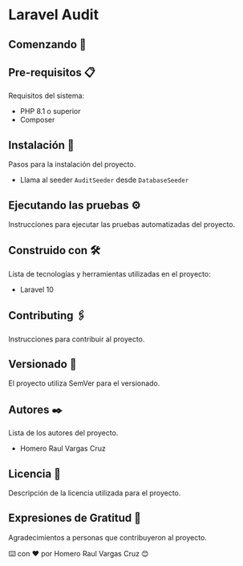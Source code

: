 # Laravel Audit

## Comenzando 🚀



## Pre-requisitos 📋

Requisitos del sistema:
- PHP 8.1 o superior
- Composer

## Instalación 🔧

Pasos para la instalación del proyecto.

 - Llama al seeder `AuditSeeder` desde `DatabaseSeeder`


## Ejecutando las pruebas ⚙️

Instrucciones para ejecutar las pruebas automatizadas del proyecto.


## Construido con 🛠️

Lista de tecnologías y herramientas utilizadas en el proyecto:
- Laravel 10

## Contributing 🖇️

Instrucciones para contribuir al proyecto.

## Versionado 📌

El proyecto utiliza SemVer para el versionado.

## Autores ✒️

Lista de los autores del proyecto.
 - Homero Raul Vargas Cruz

## Licencia 📄

Descripción de la licencia utilizada para el proyecto.

## Expresiones de Gratitud 🎁

Agradecimientos a personas que contribuyeron al proyecto.

⌨️ con ❤️ por Homero Raul Vargas Cruz 😊